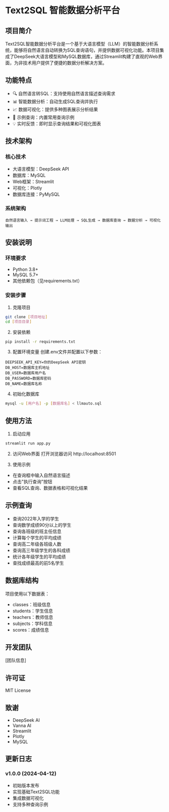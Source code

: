 # Text2SQL 智能数据分析平台

## 项目简介

Text2SQL智能数据分析平台是一个基于大语言模型（LLM）的智能数据分析系统，能够将自然语言自动转换为SQL查询语句，并提供数据可视化功能。本项目集成了DeepSeek大语言模型和MySQL数据库，通过Streamlit构建了直观的Web界面，为非技术用户提供了便捷的数据分析解决方案。

## 功能特点

- 🔍 自然语言转SQL：支持使用自然语言描述查询需求
- 📊 智能数据分析：自动生成SQL查询并执行
- 📈 数据可视化：提供多种图表展示分析结果
- 🎯 示例查询：内置常用查询示例
- 💡 实时反馈：即时显示查询结果和可视化图表

## 技术架构

### 核心技术
- 大语言模型：DeepSeek API
- 数据库：MySQL
- Web框架：Streamlit
- 可视化：Plotly
- 数据库连接：PyMySQL

### 系统架构
```
自然语言输入 → 提示词工程 → LLM处理 → SQL生成 → 数据库查询 → 数据分析 → 可视化输出
```

## 安装说明

### 环境要求
- Python 3.8+
- MySQL 5.7+
- 其他依赖包（见requirements.txt）

### 安装步骤

1. 克隆项目
```bash
git clone [项目地址]
cd [项目目录]
```

2. 安装依赖
```bash
pip install -r requirements.txt
```

3. 配置环境变量
创建.env文件并配置以下参数：
```
DEEPSEEK_API_KEY=你的DeepSeek API密钥
DB_HOST=数据库主机地址
DB_USER=数据库用户名
DB_PASSWORD=数据库密码
DB_NAME=数据库名称
```

4. 初始化数据库
```bash
mysql -u [用户名] -p [数据库名] < llmauto.sql
```

## 使用方法

1. 启动应用
```bash
streamlit run app.py
```

2. 访问Web界面
打开浏览器访问 http://localhost:8501

3. 使用示例
- 在查询框中输入自然语言描述
- 点击"执行查询"按钮
- 查看SQL查询、数据表格和可视化结果

## 示例查询

- 查询2022年入学的学生
- 查询数学成绩90分以上的学生
- 查询各班级的班主任信息
- 计算每个学生的平均成绩
- 查询高二年级各班级人数
- 查询高三年级学生的各科成绩
- 统计各年级学生的平均成绩
- 查找成绩最高的前5名学生

## 数据库结构

项目使用以下数据表：
- classes：班级信息
- students：学生信息
- teachers：教师信息
- subjects：学科信息
- scores：成绩信息

## 开发团队

[团队信息]

## 许可证

MIT License

## 致谢

- DeepSeek AI
- Vanna AI
- Streamlit
- Plotly
- MySQL

## 更新日志

### v1.0.0 (2024-04-12)
- 初始版本发布
- 实现基础Text2SQL功能
- 集成数据可视化
- 支持多种查询示例 